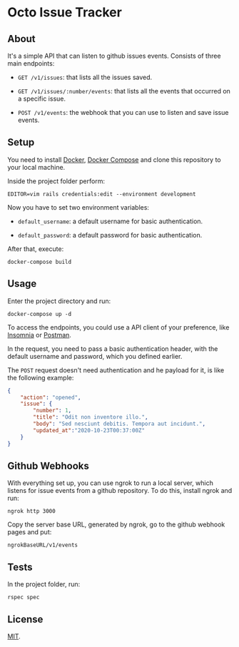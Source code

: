 # Octo Issue Tracker

## About

It's a simple API that can listen to github issues events. Consists of three main endpoints:

- `GET /v1/issues`: that lists all the issues saved.

- `GET /v1/issues/:number/events`: that lists all the events that occurred on a specific issue.

- `POST /v1/events`: the webhook that you can use to listen and save issue events.

## Setup
You need to install [Docker](https://www.docker.com/), [Docker Compose](https://docs.docker.com/compose/install/) and clone this repository to your local machine.

Inside the project folder perform:

```shell
EDITOR=vim rails credentials:edit --environment development
```

Now you have to set two environment variables:

- `default_username`: a default username for basic authentication.

- `default_password`: a default password for basic authentication.

After that, execute:

```shell
docker-compose build
```

## Usage

Enter the project directory and run:

```shell
docker-compose up -d
```

To access the endpoints, you could use a API client of your preference, like [Insomnia](https://insomnia.rest/) or [Postman](https://www.postman.com/).

In the request, you need to pass a basic authentication header, with the default username and password, which you defined earlier.

The `POST` request doesn't need authentication and he payload for it, is like the following example:

```json
{
	"action": "opened",
	"issue": {
		"number": 1,
		"title": "Odit non inventore illo.",
		"body": "Sed nesciunt debitis. Tempora aut incidunt.",
		"updated_at":"2020-10-23T00:37:00Z"
	}
}
```

## Github Webhooks

With everything set up, you can use ngrok to run a local server, which listens for issue events from a github repository. To do this, install ngrok and run:

```
ngrok http 3000
```

Copy the server base URL, generated by ngrok, go to the github webhook pages and put:

```
ngrokBaseURL/v1/events
```

## Tests
In the project folder, run:

```shell
rspec spec
```

## License

[MIT](./LICENSE).
